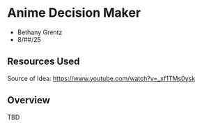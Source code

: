 # Anime Decision Maker

* Bethany Grentz
* 8/##/25

## Resources Used
Source of Idea: https://www.youtube.com/watch?v=_xf1TMs0ysk


## Overview
TBD